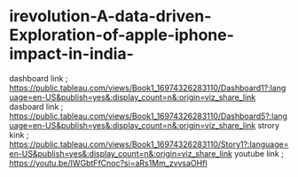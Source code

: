 # irevolution-A-data-driven-Exploration-of-apple-iphone-impact-in-india-
dashboard link ; https://public.tableau.com/views/Book1_16974326283110/Dashboard1?:language=en-US&publish=yes&:display_count=n&:origin=viz_share_link
dasboard link ; https://public.tableau.com/views/Book1_16974326283110/Dashboard5?:language=en-US&publish=yes&:display_count=n&:origin=viz_share_link
strory kink ; https://public.tableau.com/views/Book1_16974326283110/Story1?:language=en-US&publish=yes&:display_count=n&:origin=viz_share_link
youtube link ; https://youtu.be/IWGbtFfCnoc?si=aRs1Mm_zvvsaOHfl
